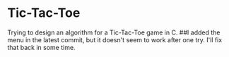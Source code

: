 # Tic-Tac-Toe
Trying to design an algorithm for a Tic-Tac-Toe game in C.
##I added the menu in the latest commit, but it doesn't seem to work after one try. I'll fix that back in some time.
